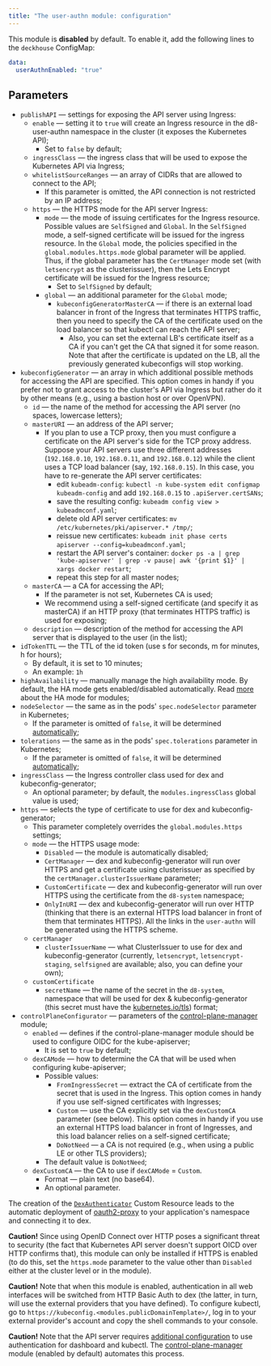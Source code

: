 ```yaml
---
title: "The user-authn module: configuration"
---
```


This module is **disabled** by default. To enable it, add the following lines to the `deckhouse` ConfigMap:

```yaml
data:
  userAuthnEnabled: "true"
```

## Parameters

* `publishAPI` — settings for exposing the API server using Ingress:
  * `enable` — setting it to `true` will create an Ingress resource in the d8-user-authn namespace in the cluster (it exposes the Kubernetes API);
    * Set to `false` by default;
  * `ingressClass` — the ingress class that will be used to expose the Kubernetes API via Ingress;
  * `whitelistSourceRanges` — an array of CIDRs that are allowed to connect to the API;
    * If this parameter is omitted, the API connection is not restricted by an IP address;
  * `https` — the HTTPS mode for the API server Ingress:
    * `mode` — the mode of issuing certificates for the Ingress resource. Possible values are `SelfSigned` and `Global`. In the `SelfSigned` mode, a self-signed certificate will be issued for the ingress resource. In the `Global` mode, the policies specified in the `global.modules.https.mode` global parameter will be applied. Thus, if the global parameter has the `CertManager` mode set (with `letsencrypt` as the clusterissuer), then the Lets Encrypt certificate will be issued for the Ingress resource;
      * Set to `SelfSigned` by default;
    * `global` — an additional parameter for the `Global` mode;
      * `kubeconfigGeneratorMasterCA` — if there is an external load balancer in front of the Ingress that terminates HTTPS traffic, then you need to specify the CA of the certificate used on the load balancer so that kubectl can reach the API server;
         * Also, you can set the external LB's certificate itself as a CA if you can't get the CA that signed it for some reason. Note that after the certificate is updated on the LB, all the previously generated kubeconfigs will stop working.
* `kubeconfigGenerator` — an array in which additional possible methods for accessing the API are specified. This option comes in handy if you prefer not to grant access to the cluster's API via Ingress but rather do it by other means (e.g., using a bastion host or over OpenVPN).
  * `id` — the name of the method for accessing the API server (no spaces, lowercase letters);
  * `masterURI` — an address of the API server;
    * If you plan to use a TCP proxy, then you must configure a certificate on the API server's side for the TCP proxy address. Suppose your API servers use three different addresses (`192.168.0.10`, `192.168.0.11`, and `192.168.0.12`) while the client uses a TCP load balancer (say, `192.168.0.15`). In this case, you have to re-generate the API server certificates:
      * edit `kubeadm-config`: `kubectl -n kube-system edit configmap kubeadm-config` and add `192.168.0.15` to `.apiServer.certSANs`;
      * save the resulting config: `kubeadm config view > kubeadmconf.yaml`;
      * delete old API server certificates: `mv /etc/kubernetes/pki/apiserver.* /tmp/`;
      * reissue new certificates: `kubeadm init phase certs apiserver --config=kubeadmconf.yaml`;
      * restart the API server's container: `docker ps -a | grep 'kube-apiserver' | grep -v pause| awk '{print $1}' | xargs docker restart`;
      * repeat this step for all master nodes;
  * `masterCA` — a CA for accessing the API;
    * If the parameter is not set, Kubernetes CA is used;
    * We recommend using a self-signed certificate (and specify it as masterCA) if an HTTP proxy (that terminates HTTPS traffic) is used for exposing;
  * `description` — description of the method for accessing the API server that is displayed to the user (in the list);
* `idTokenTTL` — the TTL of the id token (use s for seconds, m for minutes, h for hours);
  * By default, it is set to 10 minutes;
  * An example: `1h`
* `highAvailability` — manually manage the high availability mode. By default, the HA mode gets enabled/disabled automatically. Read [more](../../deckhouse-configure-global.html#parameters) about the HA mode for modules;
* `nodeSelector` — the same as in the pods' `spec.nodeSelector` parameter in Kubernetes;
    * If the parameter is omitted of `false`, it will be determined [automatically](../../#advanced-scheduling);
* `tolerations` — the same as in the pods' `spec.tolerations` parameter in Kubernetes;
    * If the parameter is omitted of `false`, it will be determined [automatically](../../#advanced-scheduling);
* `ingressClass` — the Ingress controller class used for dex and kubeconfig-generator;
  * An optional parameter; by default, the `modules.ingressClass` global value is used;
* `https` — selects the type of certificate to use for dex and kubeconfig-generator;
  * This parameter completely overrides the `global.modules.https` settings;
  * `mode` — the HTTPS usage mode:
    * `Disabled` — the module is automatically disabled;
    * `CertManager` — dex and kubeconfig-generator will run over HTTPS and get a certificate using clusterissuer as specified by the `certManager.clusterIssuerName` parameter;
    * `CustomCertificate` — dex and kubeconfig-generator will run over HTTPS using the certificate from the `d8-system` namespace;
    * `OnlyInURI` — dex and kubeconfig-generator will run over HTTP (thinking that there is an external HTTPS load balancer in front of them that terminates HTTPS). All the links in the `user-authn` will be generated using the HTTPS scheme.
  * `certManager`
    * `clusterIssuerName` — what ClusterIssuer to use for dex and kubeconfig-generator (currently, `letsencrypt`, `letsencrypt-staging`, `selfsigned` are available; also, you can define your own);
  * `customCertificate`
    * `secretName` — the name of the secret in the `d8-system`, namespace that will be used for dex & kubeconfig-generator (this secret must have the [kubernetes.io/tls](https://kubernetes.github.io/ingress-nginx/user-guide/tls/#tls-secrets)) format;
* `controlPlaneConfigurator` — parameters of the [control-plane-manager](../../modules/040-control-plane-manager/) module;
  * `enabled` — defines if the control-plane-manager module should be used to configure OIDC for the kube-apiserver;
    * It is set to `true` by default;
  * `dexCAMode` — how to determine the CA that will be used when configuring kube-apiserver;
    * Possible values:
      * `FromIngressSecret` — extract the CA of certificate from the secret that is used in the Ingress. This option comes in handy if you use self-signed certificates with Ingresses;
      * `Custom` — use the CA explicitly set via the `dexCustomCA` parameter (see below). This option comes in handy if you use an external HTTPS load balancer in front of Ingresses, and this load balancer relies on a self-signed certificate;
      * `DoNotNeed` — a CA is not required (e.g., when using a public LE or other TLS providers);
    * The default value is `DoNotNeed`;
  * `dexCustomCA` — the CA to use if `dexCAMode` = `Custom`.
    * Format — plain text (no base64).
    * An optional parameter.

The creation of the [`DexAuthenticator`](cr.html#dexauthenticator) Custom Resource leads to the automatic deployment of [oauth2-proxy](https://github.com/pusher/oauth2_proxy) to your application's namespace and connecting it to dex.

**Caution!** Since using OpenID Connect over HTTP poses a significant threat to security (the fact that Kubernetes API server doesn't support OICD over HTTP confirms that), this module can only be installed if HTTPS is enabled (to do this, set the `https.mode` parameter to the value other than `Disabled` either at the cluster level or in the module).

**Caution!** Note that when this module is enabled, authentication in all web interfaces will be switched from HTTP Basic Auth to dex (the latter, in turn, will use the external providers that you have defined). To configure kubectl, go to `https://kubeconfig.<modules.publicDomainTemplate>/`, log in to your external provider's account and copy the shell commands to your console.

**Caution!** Note that the API server requires [additional configuration](usage.html#configuring-kube-apiserver) to use authentication for dashboard and kubectl. The [control-plane-manager](../../modules/040-control-plane-manager/) module (enabled by default) automates this process.
